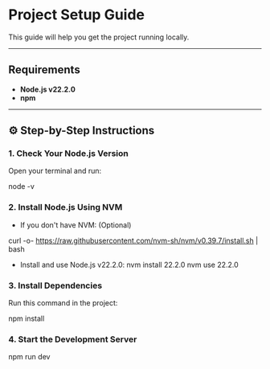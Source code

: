 # Project Setup Guide

This guide will help you get the project running locally.

---

## Requirements

- **Node.js v22.2.0**
- **npm**

---

## ⚙️ Step-by-Step Instructions

### 1. Check Your Node.js Version

Open your terminal and run:

node -v

### 2. Install Node.js Using NVM

- If you don't have NVM: (Optional)

curl -o- https://raw.githubusercontent.com/nvm-sh/nvm/v0.39.7/install.sh | bash

- Install and use Node.js v22.2.0:
  nvm install 22.2.0
  nvm use 22.2.0


### 3. Install Dependencies

Run this command in the project:

npm install

### 4. Start the Development Server

npm run dev
